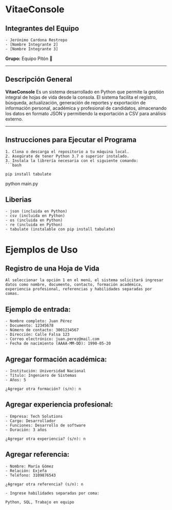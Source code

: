 # VitaeConsole

## Integrantes del Equipo

    - Jerónimo Cardona Restrepo  
    - [Nombre Integrante 2]  
    - [Nombre Integrante 3]  

**Grupo:** Equipo Pitón 🐍

---

## Descripción General

**VitaeConsole** 
    Es un sistema desarrollado en Python que permite la gestión integral de hojas de vida desde la consola. El sistema facilita el registro, búsqueda, actualización, generación de reportes y exportación de información personal, académica y profesional de candidatos, almacenando los datos en formato JSON y permitiendo la exportación a CSV para análisis externo.

---

## Instrucciones para Ejecutar el Programa

    1. Clona o descarga el repositorio a tu máquina local.
    2. Asegúrate de tener Python 3.7 o superior instalado.
    3. Instala la librería necesaria con el siguiente comando:
    ```bash
    
    pip install tabulate

python main.py

## Liberias
    - json (incluida en Python)
    - csv (incluida en Python)
    - os (incluida en Python)
    - re (incluida en Python)
    - tabulate (instalable con pip install tabulate)

# Ejemplos de Uso

## Registro de una Hoja de Vida
    Al seleccionar la opción 1 en el menú, el sistema solicitará ingresar datos como nombre, documento, contacto, formación académica, experiencia profesional, referencias y habilidades separadas por comas.

## Ejemplo de entrada:

    - Nombre completo: Juan Pérez
    - Documento: 12345678
    - Número de contacto: 3001234567
    - Dirección: Calle Falsa 123
    - Correo electrónico: juan.perez@mail.com
    - Fecha de nacimiento (AAAA-MM-DD): 1990-05-20

## Agregar formación académica:
    - Institución: Universidad Nacional
    - Título: Ingeniero de Sistemas
    - Años: 5

    ¿Agregar otra formación? (s/n): n

## Agregar experiencia profesional:
    - Empresa: Tech Solutions
    - Cargo: Desarrollador
    - Funciones: Desarrollo de software
    - Duración: 3 años

    ¿Agregar otra experiencia? (s/n): n

## Agregar referencia:
    - Nombre: María Gómez
    - Relación: Exjefa
    - Teléfono: 3109876543

    ¿Agregar otra referencia? (s/n): n

    - Ingrese habilidades separadas por coma: 

    Python, SQL, Trabajo en equipo
